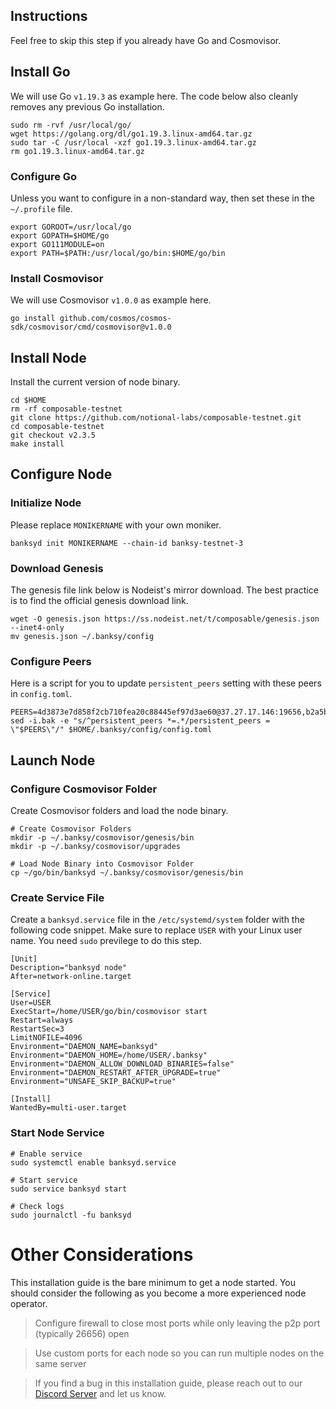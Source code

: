 ## Instructions
Feel free to skip this step if you already have Go and Cosmovisor.


## Install Go
We will use Go `v1.19.3` as example here. The code below also cleanly removes any previous Go installation.

```
sudo rm -rvf /usr/local/go/
wget https://golang.org/dl/go1.19.3.linux-amd64.tar.gz
sudo tar -C /usr/local -xzf go1.19.3.linux-amd64.tar.gz
rm go1.19.3.linux-amd64.tar.gz
```

### Configure Go
Unless you want to configure in a non-standard way, then set these in the `~/.profile` file.

```
export GOROOT=/usr/local/go
export GOPATH=$HOME/go
export GO111MODULE=on
export PATH=$PATH:/usr/local/go/bin:$HOME/go/bin
```


### Install Cosmovisor
We will use Cosmovisor `v1.0.0` as example here.

```
go install github.com/cosmos/cosmos-sdk/cosmovisor/cmd/cosmovisor@v1.0.0
```

## Install Node
Install the current version of node binary.

```
cd $HOME
rm -rf composable-testnet
git clone https://github.com/notional-labs/composable-testnet.git
cd composable-testnet
git checkout v2.3.5
make install
```

## Configure Node
### Initialize Node
Please replace `MONIKERNAME` with your own moniker.

```
banksyd init MONIKERNAME --chain-id banksy-testnet-3
```

### Download Genesis
The genesis file link below is Nodeist's mirror download. The best practice is to find the official genesis download link.

```
wget -O genesis.json https://ss.nodeist.net/t/composable/genesis.json --inet4-only
mv genesis.json ~/.banksy/config
```

### Configure Peers
Here is a script for you to update `persistent_peers` setting with these peers in `config.toml`.
```
PEERS=4d3873e7d858f2cb710fea20c88445ef97d3ae60@37.27.17.146:19656,b2a5b6c11e7d71c2a43d88a73b9dcff3352f4302@57.128.86.7:26656,d5519e378247dfb61dfe90652d1fe3e2b3005a5b@65.109.68.190:15956,df49f4fee2fe62bc0ca8c27ee0dbae3f0abec98f@46.38.232.86:24656,99004e3251209542b30c7502a7c35b1d574cd3ae@195.3.221.16:26656,de2410e83b86e74a4569e0c120846b67c204f5bc@65.108.226.183:22256,02ea9a908729d6c7a846a535a63fd47131c59b88@65.109.60.19:36656,33d01ca326bb21c3e02c6f05b9cb530eea93c39d@65.109.23.237:30536
sed -i.bak -e "s/^persistent_peers *=.*/persistent_peers = \"$PEERS\"/" $HOME/.banksy/config/config.toml
```

## Launch Node
### Configure Cosmovisor Folder
Create Cosmovisor folders and load the node binary.

```
# Create Cosmovisor Folders
mkdir -p ~/.banksy/cosmovisor/genesis/bin
mkdir -p ~/.banksy/cosmovisor/upgrades

# Load Node Binary into Cosmovisor Folder
cp ~/go/bin/banksyd ~/.banksy/cosmovisor/genesis/bin
```

### Create Service File
Create a `banksyd.service` file in the `/etc/systemd/system` folder with the following code snippet. Make sure to replace `USER` with your Linux user name. You need `sudo` previlege to do this step.

```
[Unit]
Description="banksyd node"
After=network-online.target

[Service]
User=USER
ExecStart=/home/USER/go/bin/cosmovisor start
Restart=always
RestartSec=3
LimitNOFILE=4096
Environment="DAEMON_NAME=banksyd"
Environment="DAEMON_HOME=/home/USER/.banksy"
Environment="DAEMON_ALLOW_DOWNLOAD_BINARIES=false"
Environment="DAEMON_RESTART_AFTER_UPGRADE=true"
Environment="UNSAFE_SKIP_BACKUP=true"

[Install]
WantedBy=multi-user.target
```

### Start Node Service
```
# Enable service
sudo systemctl enable banksyd.service

# Start service
sudo service banksyd start

# Check logs
sudo journalctl -fu banksyd
```

# Other Considerations
This installation guide is the bare minimum to get a node started. You should consider the following as you become a more experienced node operator.



> Configure firewall to close most ports while only leaving the p2p port (typically 26656) open

> Use custom ports for each node so you can run multiple nodes on the same server

> If you find a bug in this installation guide, please reach out to our [Discord Server](https://dc.nodeist.net) and let us know.
